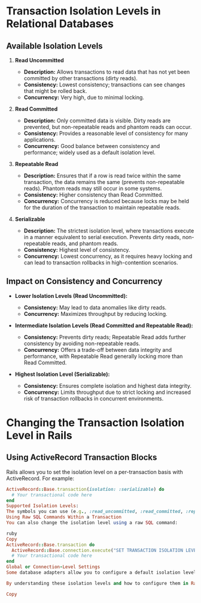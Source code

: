 # Transaction Isolation Levels in Relational Databases

## Available Isolation Levels

1. **Read Uncommitted**
   - **Description:**
     Allows transactions to read data that has not yet been committed by other transactions (dirty reads).
   - **Consistency:**
     Lowest consistency; transactions can see changes that might be rolled back.
   - **Concurrency:**
     Very high, due to minimal locking.

2. **Read Committed**
   - **Description:**
     Only committed data is visible. Dirty reads are prevented, but non-repeatable reads and phantom reads can occur.
   - **Consistency:**
     Provides a reasonable level of consistency for many applications.
   - **Concurrency:**
     Good balance between consistency and performance; widely used as a default isolation level.

3. **Repeatable Read**
   - **Description:**
     Ensures that if a row is read twice within the same transaction, the data remains the same (prevents non-repeatable reads). Phantom reads may still occur in some systems.
   - **Consistency:**
     Higher consistency than Read Committed.
   - **Concurrency:**
     Concurrency is reduced because locks may be held for the duration of the transaction to maintain repeatable reads.

4. **Serializable**
   - **Description:**
     The strictest isolation level, where transactions execute in a manner equivalent to serial execution. Prevents dirty reads, non-repeatable reads, and phantom reads.
   - **Consistency:**
     Highest level of consistency.
   - **Concurrency:**
     Lowest concurrency, as it requires heavy locking and can lead to transaction rollbacks in high-contention scenarios.

## Impact on Consistency and Concurrency

- **Lower Isolation Levels (Read Uncommitted):**
  - **Consistency:** May lead to data anomalies like dirty reads.
  - **Concurrency:** Maximizes throughput by reducing locking.

- **Intermediate Isolation Levels (Read Committed and Repeatable Read):**
  - **Consistency:** Prevents dirty reads; Repeatable Read adds further consistency by avoiding non-repeatable reads.
  - **Concurrency:** Offers a trade-off between data integrity and performance, with Repeatable Read generally locking more than Read Committed.

- **Highest Isolation Level (Serializable):**
  - **Consistency:** Ensures complete isolation and highest data integrity.
  - **Concurrency:** Limits throughput due to strict locking and increased risk of transaction rollbacks in concurrent environments.

# Changing the Transaction Isolation Level in Rails

## Using ActiveRecord Transaction Blocks

Rails allows you to set the isolation level on a per-transaction basis with ActiveRecord. For example:

```ruby
ActiveRecord::Base.transaction(isolation: :serializable) do
  # Your transactional code here
end
Supported Isolation Levels:
The symbols you can use (e.g., :read_uncommitted, :read_committed, :repeatable_read, :serializable) depend on your database adapter. PostgreSQL, for instance, supports all these levels.
Using Raw SQL Commands Within a Transaction
You can also change the isolation level using a raw SQL command:

ruby
Copy
ActiveRecord::Base.transaction do
  ActiveRecord::Base.connection.execute("SET TRANSACTION ISOLATION LEVEL REPEATABLE READ")
  # Your transactional code here
end
Global or Connection-Level Settings
Some database adapters allow you to configure a default isolation level in the connection settings or database configuration files. However, setting the isolation level per transaction is generally recommended for finer control.

By understanding these isolation levels and how to configure them in Rails, you can better balance consistency and concurrency in your application based on its specific requirements.

Copy
```